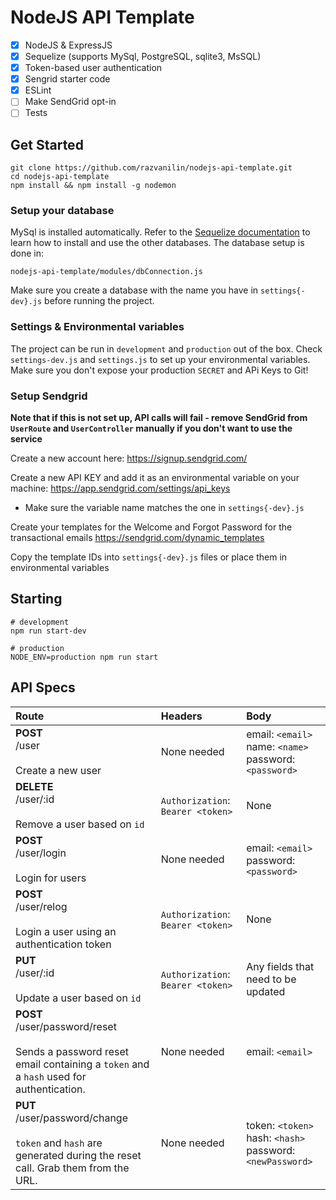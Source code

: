 # NodeJS API Template

- [x] NodeJS & ExpressJS
- [x] Sequelize (supports MySql, PostgreSQL, sqlite3, MsSQL)
- [x] Token-based user authentication
- [x] Sengrid starter code
- [x] ESLint
- [ ] Make SendGrid opt-in
- [ ] Tests

## Get Started

```
git clone https://github.com/razvanilin/nodejs-api-template.git
cd nodejs-api-template
npm install && npm install -g nodemon
```

### Setup your database

MySql is installed automatically. Refer to the [Sequelize documentation](http://docs.sequelizejs.com/manual/installation/getting-started) to learn how to install and use the other databases. The database setup is done in:

`nodejs-api-template/modules/dbConnection.js`

Make sure you create a database with the name you have in `settings{-dev}.js` before running the project.

### Settings & Environmental variables

The project can be run in `development` and `production` out of the box. Check `settings-dev.js` and `settings.js` to set up your environmental variables. Make sure you don't expose your production `SECRET` and APi Keys to Git!

### Setup Sendgrid

**Note that if this is not set up, API calls will fail - remove SendGrid from `UserRoute` and `UserController` manually if you don't want to use the service**

Create a new account here: https://signup.sendgrid.com/

Create a new API KEY and add it as an environmental variable on your machine: https://app.sendgrid.com/settings/api_keys

* Make sure the variable name matches the one in `settings{-dev}.js`

Create your templates for the Welcome and Forgot Password for the transactional emails https://sendgrid.com/dynamic_templates

Copy the template IDs into `settings{-dev}.js` files or place them in environmental variables

## Starting

```
# development
npm run start-dev

# production
NODE_ENV=production npm run start
```

## API Specs

| Route          | Headers      | Body         |
| :------------- | :----------  | :----------- |
| **POST** <br> /user <br><br> Create a new user| None needed  | email: `<email>` <br> name: `<name>` <br> password: `<password>`    |
| **DELETE** <br> /user/:id <br><br> Remove a user based on `id`  | `Authorization`: `Bearer <token>` | None |
| **POST** <br> /user/login <br><br> Login for users | None needed | email: `<email>` <br> password: `<password>` |
| **POST** <br> /user/relog <br><br> Login a user using an authentication token | `Authorization`: `Bearer <token>` | None |
| **PUT** <br> /user/:id  <br></br> Update a user based on `id` | `Authorization`: `Bearer <token>` | Any fields that need to be updated |
| **POST** <br> /user/password/reset <br><br> Sends a password reset email containing a `token` and a `hash` used for authentication.  | None needed | email: `<email>` |
| **PUT** <br> /user/password/change <br><br> `token` and `hash` are generated during the reset call. Grab them from the URL.  | None needed | token: `<token>` <br> hash: `<hash>` <br> password: `<newPassword>` |
